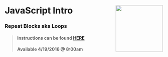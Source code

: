 # JavaScript Intro <img align="right" src="https://github.com/Learning-Fuze/prototypes_C10.17/blob/assets/assets/images/logos/LF_LOGO.png?raw=true" width="150">
### Repeat Blocks aka Loops

>#### Instructions can be found <a href="http://learning-fuze.github.io/prototypes_C10.17/#/JS-Repeat-Blocks" target="_blank">HERE</a>
>#### Available 4/19/2016 @ 8:00am